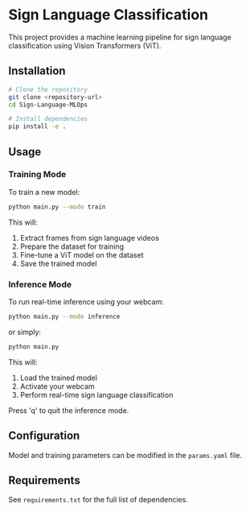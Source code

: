 # Sign Language Classification

This project provides a machine learning pipeline for sign language classification using Vision Transformers (ViT).

## Installation

```bash
# Clone the repository
git clone <repository-url>
cd Sign-Language-MLOps

# Install dependencies
pip install -e .
```

## Usage

### Training Mode

To train a new model:

```bash
python main.py --mode train
```

This will:
1. Extract frames from sign language videos
2. Prepare the dataset for training
3. Fine-tune a ViT model on the dataset
4. Save the trained model

### Inference Mode

To run real-time inference using your webcam:

```bash
python main.py --mode inference
```
or simply:
```bash
python main.py
```

This will:
1. Load the trained model
2. Activate your webcam
3. Perform real-time sign language classification

Press 'q' to quit the inference mode.

## Configuration

Model and training parameters can be modified in the `params.yaml` file.

## Requirements

See `requirements.txt` for the full list of dependencies.
